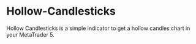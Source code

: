 # Hollow-Candlesticks
Hollow Candlesticks is a simple indicator to get a hollow candles chart in your MetaTrader 5.
